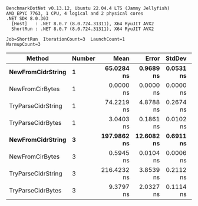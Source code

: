 ```

BenchmarkDotNet v0.13.12, Ubuntu 22.04.4 LTS (Jammy Jellyfish)
AMD EPYC 7763, 1 CPU, 4 logical and 2 physical cores
.NET SDK 8.0.303
  [Host]   : .NET 8.0.7 (8.0.724.31311), X64 RyuJIT AVX2
  ShortRun : .NET 8.0.7 (8.0.724.31311), X64 RyuJIT AVX2

Job=ShortRun  IterationCount=3  LaunchCount=1  
WarmupCount=3  

```
| Method             | Number | Mean        | Error      | StdDev    | Min         | Max         | Allocated |
|------------------- |------- |------------:|-----------:|----------:|------------:|------------:|----------:|
| **NewFromCidrString**  | **1**      |  **65.0284 ns** |  **0.9689 ns** | **0.0531 ns** |  **64.9798 ns** |  **65.0851 ns** |         **-** |
| NewFromCirBytes    | 1      |   0.0000 ns |  0.0000 ns | 0.0000 ns |   0.0000 ns |   0.0000 ns |         - |
| TryParseCidrString | 1      |  74.2219 ns |  4.8788 ns | 0.2674 ns |  74.0182 ns |  74.5247 ns |         - |
| TryParseCidrBytes  | 1      |   3.0403 ns |  0.1861 ns | 0.0102 ns |   3.0322 ns |   3.0518 ns |         - |
| **NewFromCidrString**  | **3**      | **197.9862 ns** | **12.6082 ns** | **0.6911 ns** | **197.1950 ns** | **198.4719 ns** |         **-** |
| NewFromCirBytes    | 3      |   0.5945 ns |  0.0104 ns | 0.0006 ns |   0.5939 ns |   0.5950 ns |         - |
| TryParseCidrString | 3      | 216.4232 ns |  3.8539 ns | 0.2112 ns | 216.1969 ns | 216.6152 ns |         - |
| TryParseCidrBytes  | 3      |   9.3797 ns |  2.0327 ns | 0.1114 ns |   9.2711 ns |   9.4937 ns |         - |
